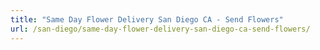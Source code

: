 ```yaml
---
title: "Same Day Flower Delivery San Diego CA - Send Flowers"
url: /san-diego/same-day-flower-delivery-san-diego-ca-send-flowers/
---
```

